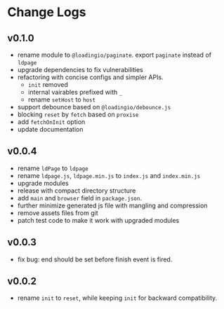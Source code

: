 # Change Logs

## v0.1.0

 - rename module to `@loadingio/paginate`. export `paginate` instead of `ldpage`
 - upgrade dependencies to fix vulnerabilities
 - refactoring with concise configs and simpler APIs.
   - `init` removed
   - internal vairables prefixed with `_`
   - rename `setHost` to `host`
 - support debounce based on `@loadingio/debounce.js`
 - blocking `reset` by `fetch` based on `proxise`
 - add `fetchOnInit` option
 - update documentation


## v0.0.4

 - rename `ldPage` to `ldpage`
 - rename `ldpage.js`, `ldpage.min.js` to `index.js` and `index.min.js`
 - upgrade modules
 - release with compact directory structure
 - add `main` and `browser` field in `package.json`.
 - further minimize generated js file with mangling and compression
 - remove assets files from git
 - patch test code to make it work with upgraded modules


## v0.0.3

 - fix bug: end should be set before finish event is fired.


## v0.0.2

 - rename `init` to `reset`, while keeping `init` for backward compatibility.
